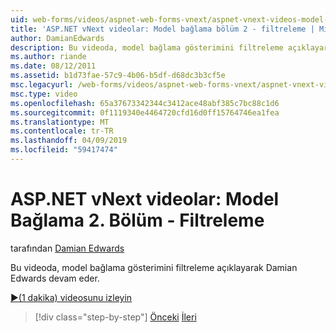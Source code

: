 ```yaml
---
uid: web-forms/videos/aspnet-web-forms-vnext/aspnet-vnext-videos-model-binding-part-2-filtering
title: 'ASP.NET vNext videolar: Model bağlama bölüm 2 - filtreleme | Microsoft Docs'
author: DamianEdwards
description: Bu videoda, model bağlama gösterimini filtreleme açıklayarak Damian Edwards devam eder.
ms.author: riande
ms.date: 08/12/2011
ms.assetid: b1d73fae-57c9-4b06-b5df-d68dc3b3cf5e
msc.legacyurl: /web-forms/videos/aspnet-web-forms-vnext/aspnet-vnext-videos-model-binding-part-2-filtering
msc.type: video
ms.openlocfilehash: 65a37673342344c3412ace48abf385c7bc88c1d6
ms.sourcegitcommit: 0f1119340e4464720cfd16d0ff15764746ea1fea
ms.translationtype: MT
ms.contentlocale: tr-TR
ms.lasthandoff: 04/09/2019
ms.locfileid: "59417474"
---
```

# <a name="aspnet-vnext-videos-model-binding-part-2---filtering"></a>ASP.NET vNext videolar: Model Bağlama 2. Bölüm - Filtreleme

tarafından [Damian Edwards](https://github.com/DamianEdwards)

Bu videoda, model bağlama gösterimini filtreleme açıklayarak Damian Edwards devam eder.

[&#9654;(1 dakika) videosunu izleyin](https://channel9.msdn.com/Blogs/ASP-NET-Site-Videos/aspnet-vnext-videos-model-binding-part-2-filtering)

> [!div class="step-by-step"]
> [Önceki](aspnet-vnext-videos-model-binding-part-1-selecting-data.md)
> [İleri](aspnet-vnext-videos-model-binding-part-3-updating.md)
